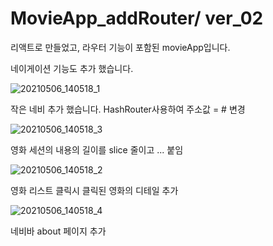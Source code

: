 # MovieApp_addRouter/ ver_02

리액트로 만들었고, 라우터 기능이 포함된 movieApp입니다.

네이게이션 기능도 추가 했습니다.


![20210506_140518_1](https://user-images.githubusercontent.com/79763173/117245935-a9054180-ae76-11eb-9139-7df088e1ee4c.png)

작은 네비 추가 했습니다.
HashRouter사용하여 주소값 = # 변경

![20210506_140518_3](https://user-images.githubusercontent.com/79763173/117245937-aa366e80-ae76-11eb-9dd8-d2d4bb7f4f93.png)

영화 세션의 내용의 길이를 slice 줄이고 ... 붙임


![20210506_140518_2](https://user-images.githubusercontent.com/79763173/117245936-a99dd800-ae76-11eb-9519-d54e1c857634.png)

영화 리스트 클릭시 클릭된 영화의 디테일 추가


![20210506_140518_4](https://user-images.githubusercontent.com/79763173/117245933-a86cab00-ae76-11eb-9ff4-5efe9006b3a2.png)

네비바 about 페이지 추가



